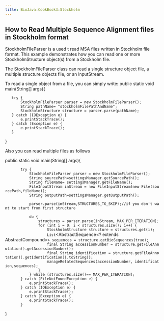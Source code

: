 ```yaml
---
title: BioJava:CookBook3:Stockholm
---
```


How to Read Multiple Sequence Alignment files in Stockholm format
-----------------------------------------------------------------

StockholmFileParser is a used t read MSA files written in Stockholm file
format. This example demonstrates how you can read one or more
StockholmStructure object(s) from a Stockholm file.

The StockholmFileParser class can read a single structure object file, a
multiple structure objects file, or an InputStream.

To read a single object from a file, you can simply write: <java> public
static void main(String[] args){

`   try {`  
`       StockholmFileParser parser = new StockholmFileParser();`  
`       String pathName= "stockholmFilePathAndName";`  
`       StockholmStructure structure = parser.parse(pathName);`  
`   } catch (IOException e) {`  
`       e.printStackTrace();`  
`   } catch (Exception e) {`  
`       e.printStackTrace();`  
`   }`

} </java>

Also you can read multiple files as follows

<java> public static void main(String[] args){

`       try {`  
`           StockholmFileParser parser = new StockholmFileParser();`  
`           String sourcePath=settingsManager.getSourcePath();`  
`           String fileName= settingsManager.getFileName();`  
`           FileInputStream inStream = new FileInputStream(new File(sourcePath,fileName));`  
`           String outputPath=settingsManager.getOutputPath();`

`           parser.parse(inStream,STRUCTURES_TO_SKIP);//if you don't want to start from first structure`

`           do {`  
`               structures = parser.parse(inStream, MAX_PER_ITERATION);`  
`               for (int i = 0; i < structures.size(); i++) {`  
`                   StockholmStructure structure = structures.get(i);`  
`                   List`<AbstractSequence<? extends AbstractCompound>`> sequences = structure.getBioSequences(true);`  
`                   final String accessionNumber = structure.getFileAnnotation().getAccessionNumber();`  
`                   final String identification = structure.getFileAnnotation().getIdentification().toString();`  
`                   manageRelatedSequences(accessionNumber, identification,sequences);`  
`               }`  
`           } while (structures.size()== MAX_PER_ITERATION);`  
`       } catch (FileNotFoundException e) {`  
`           e.printStackTrace();`  
`       } catch (IOException e) {`  
`           e.printStackTrace();`  
`       } catch (Exception e) {`  
`           e.printStackTrace();`  
`       }`

} </java>
